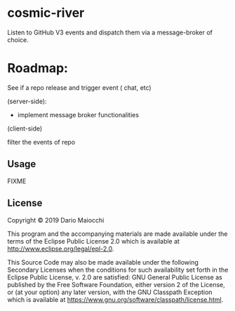 # cosmic-river

Listen to GitHub V3 events and dispatch them via a message-broker of choice.

# Roadmap:

See if a repo release and trigger event ( chat, etc)

(server-side): 
- implement message broker functionalities

(client-side)

filter the events of repo


## Usage

FIXME

## License

Copyright © 2019 Dario Maiocchi

This program and the accompanying materials are made available under the
terms of the Eclipse Public License 2.0 which is available at
http://www.eclipse.org/legal/epl-2.0.

This Source Code may also be made available under the following Secondary
Licenses when the conditions for such availability set forth in the Eclipse
Public License, v. 2.0 are satisfied: GNU General Public License as published by
the Free Software Foundation, either version 2 of the License, or (at your
option) any later version, with the GNU Classpath Exception which is available
at https://www.gnu.org/software/classpath/license.html.
